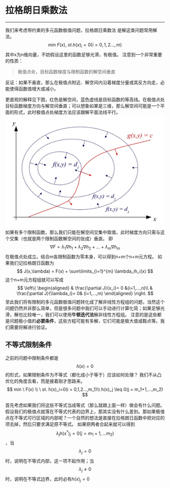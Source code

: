 # 拉格朗日乘数法
---

我们来考虑带约束的多元函数极值问题，拉格朗日乘数法
是解这类问题常用解法。
$$
min \ F(x), \ st. h(x)_i=0(i = 0,1,2...,m)
$$
其中x为n维向量，不妨假设这里的函数足够光滑，有极值。
注意到一个非常重要的性质：
> 极值点处，目标函数梯度与限制函数的解空间垂直

反证：如果不垂直，那么在极值点附近、解空间内沿着梯度分量或其反方向走，必能使得函数值增大或减小。

更直观的解释见下图，红色是解空间，蓝色虚线是目标函数的等高线。在极值点处目标函数梯度方向与解空间垂直；可以想象如果是三维，那么解空间可能是一个平面的形式，此时极值点处梯度方法应该跟解平面法线平行。
![](/assets/359cdc26e15205e66204bce2b33e4535_b.jpg)
如果有多个限制函数，那么我们只能在解空间交集中取值，此时梯度方向只需与这个交集（也就是两个限制函数解空间的张成）垂直。
即$$
\nabla F = \lambda_1\nabla h_1 + \lambda_2\nabla h_2 + ... + \lambda_m\nabla h_m
$$
在极值点处成立。结合m各限制函数为零本身，可以得到n+m个n+m元方程。
如果我们记拉格朗日函数为$$
J(x,\lambda) = F(x) + \sum\limits_{i=1}^{m} \lambda_ih_i(x)
$$
这个n+m元方程组就可以写成$$ \left\{
\begin{aligned}
& \frac{\partial J}{x_i}= 0 &(i=1,...,n)\\
& \frac{\partial J}{\lambda_i}= 0& (i=1,...,m)
\end{aligned}
\right.
$$
至此我们将有限制的多元函数极值问题转化成了解非线性方程组的问题，当然这个问题仍然并非那么简单，但是很多问题中我们可以手动进行计算化简；如果足够光滑，解也比较唯一，我们可以使用**牛顿迭代法**解非线性方程组。
注意的是这些都是问题极小值的**必要条件**，这些方程可能有多解，它们可能是极大值或鞍点等。我们需要将解进行验证。
## 不等式限制条件
之前的问题中限制条件都是$$h(x)=0$$的形式，如果限制条件为不等式（都化成小于等于）应该如何处理？
我们不从凸优化的角度去看，而是接着刚才思路来。
$$
min \ F(x) \\
\ st. h(x)_i=0(i = 0,1,2...,m_1)\\
h(x)_j \leq 0(j = m_1+1,...,m_2)
$$

首先考虑如果我们将这些不等式当成等式（那么就跟上面一样）做会有什么问题。
假设我们的极值点就落在不等式代表的边界上，那其实没有什么差别。那如果极值点在不等式可行区域的内部呢？一个自然的想法是直接在拉格朗日函数中把对应的项去掉，然后只要求满足原不等式。
如果把两者合起来就可以得到$$\lambda_jh(x^*)_j = 0(j=m_1+1,...m_2)$$，当$$\lambda_j=0$$时，说明在不等式内部，这一项不起作用；当$$\lambda_j\neq0$$时，说明在不等式边界，此时必有$h(x)_j =0$
